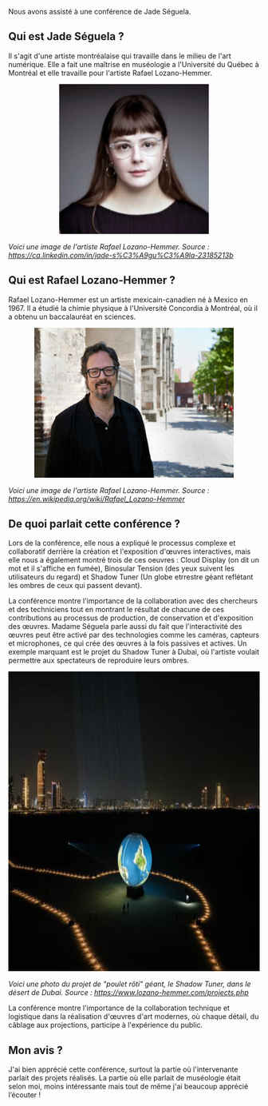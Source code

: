 Nous avons assisté à une conférence de Jade Séguela. 

## Qui est Jade Séguela ?

Il s'agit d'une artiste montréalaise qui travaille dans le milieu de l'art numérique. Elle a fait une maîtrise en muséologie a l'Université du Québec à Montréal et elle travaille pour l'artiste Rafael Lozano-Hemmer. 

<p align="center" width="100%">
<img src="./medias/jade_seguela.jpg" width="300" height="300"/> 

*Voici une image de l'artiste Rafael Lozano-Hemmer. Source : https://ca.linkedin.com/in/jade-s%C3%A9gu%C3%A9la-23185213b*

## Qui est Rafael Lozano-Hemmer ?

Rafael Lozano-Hemmer est un artiste mexicain-canadien né à Mexico en 1967. Il a étudié la chimie physique à l'Université Concordia à Montréal, où il a obtenu un baccalauréat en sciences. 

<p align="center" width="100%">
<img src="./medias/Rafael_Lozano-Hemmer_Portrait.jpg" width="400" height="300"/>

*Voici une image de l'artiste Rafael Lozano-Hemmer. Source : https://en.wikipedia.org/wiki/Rafael_Lozano-Hemmer*

## De quoi parlait cette conférence ?

Lors de la conférence, elle nous a expliqué le processus complexe et collaboratif derrière la création et l'exposition d'œuvres interactives, mais elle nous a également montré trois de ces oeuvres : Cloud Display (on dit un mot et il s'affiche en fumée), Binosular Tension (des yeux suivent les utilisateurs du regard) et Shadow Tuner (Un globe etrrestre géant reflétant les ombres de ceux qui passent devant).

La conférence montre l'importance de la collaboration avec des chercheurs et des techniciens tout en montrant le résultat de chacune de ces contributions au processus de production, de conservation et d'exposition des œuvres. Madame Séguela parle aussi du fait que l'interactivité des œuvres peut être activé par des technologies comme les caméras, capteurs et microphones, ce qui crée des œuvres à la fois passives et actives. Un exemple marquant est le projet du Shadow Tuner à Dubai, où l'artiste voulait permettre aux spectateurs de reproduire leurs ombres.

<p align="center" width="100%">
<img src="./medias/shadow_tuner_02.jpg" width="800" height="600"/>

*Voici une photo du projet de "poulet rôti" géant, le Shadow Tuner, dans le désert de Dubai. Source : https://www.lozano-hemmer.com/projects.php*

La conférence montre l'importance de la collaboration technique et logistique dans la réalisation d'œuvres d'art modernes, où chaque détail, du câblage aux projections, participe à l'expérience du public.

## Mon avis ? 

J'ai bien apprécié cette conférence, surtout la partie où l'intervenante parlait des projets réalisés. La partie où elle parlait de muséologie était selon moi, moins intéressante mais tout de même j'ai beaucoup apprécié l’écouter !




